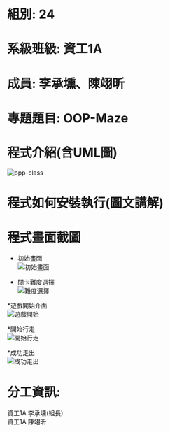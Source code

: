 # 組別: 24
# 系級班級: 資工1A
# 成員: 李承壎、陳翊昕
# 專題題目: OOP-Maze
# 程式介紹(含UML圖)
![opp-class](https://github.com/Nch000001/OOP-Maze/assets/164344855/4135c87e-6a84-44dc-973a-3346609363fa)
# 程式如何安裝執行(圖文講解)


# 程式畫面截圖
* 初始畫面  
![初始畫面](https://github.com/Nch000001/OOP-Maze/assets/164344855/272c7908-5a01-46da-a756-06ba5d1f0d82)  
  
* 關卡難度選擇  
![難度選擇](https://github.com/Nch000001/OOP-Maze/assets/164344855/b911d2fd-785a-441e-9781-27b0c0a7db1a)  

*遊戲開始介面  
![遊戲開始](https://github.com/Nch000001/OOP-Maze/assets/164344855/de0252c0-69cd-42e5-8cca-366f45e89366)  

*開始行走  
![開始行走](https://github.com/Nch000001/OOP-Maze/assets/164344855/df30008d-a9e1-483e-bb9d-bfb84295c4eb)  

*成功走出  
![成功走出](https://github.com/Nch000001/OOP-Maze/assets/164344855/636701f1-f39d-4659-9071-1b2023126a0a)  


# 分工資訊:
資工1A 李承壎(組長)  
資工1A 陳翊昕

